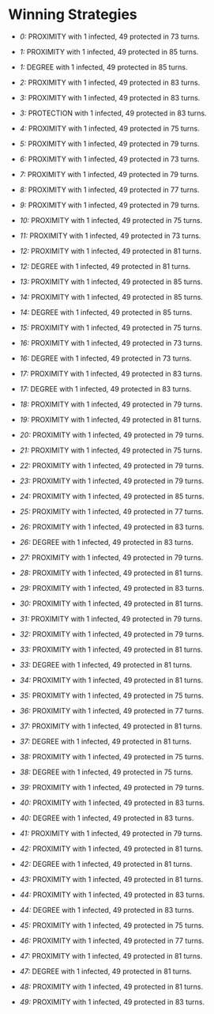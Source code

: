 # Winning Strategies

* _0:_ PROXIMITY with 1 infected, 49 protected in 73 turns.


* _1:_ PROXIMITY with 1 infected, 49 protected in 85 turns.


* _1:_ DEGREE with 1 infected, 49 protected in 85 turns.


* _2:_ PROXIMITY with 1 infected, 49 protected in 83 turns.


* _3:_ PROXIMITY with 1 infected, 49 protected in 83 turns.


* _3:_ PROTECTION with 1 infected, 49 protected in 83 turns.


* _4:_ PROXIMITY with 1 infected, 49 protected in 75 turns.


* _5:_ PROXIMITY with 1 infected, 49 protected in 79 turns.


* _6:_ PROXIMITY with 1 infected, 49 protected in 73 turns.


* _7:_ PROXIMITY with 1 infected, 49 protected in 79 turns.


* _8:_ PROXIMITY with 1 infected, 49 protected in 77 turns.


* _9:_ PROXIMITY with 1 infected, 49 protected in 79 turns.


* _10:_ PROXIMITY with 1 infected, 49 protected in 75 turns.


* _11:_ PROXIMITY with 1 infected, 49 protected in 73 turns.


* _12:_ PROXIMITY with 1 infected, 49 protected in 81 turns.


* _12:_ DEGREE with 1 infected, 49 protected in 81 turns.


* _13:_ PROXIMITY with 1 infected, 49 protected in 85 turns.


* _14:_ PROXIMITY with 1 infected, 49 protected in 85 turns.


* _14:_ DEGREE with 1 infected, 49 protected in 85 turns.


* _15:_ PROXIMITY with 1 infected, 49 protected in 75 turns.


* _16:_ PROXIMITY with 1 infected, 49 protected in 73 turns.


* _16:_ DEGREE with 1 infected, 49 protected in 73 turns.


* _17:_ PROXIMITY with 1 infected, 49 protected in 83 turns.


* _17:_ DEGREE with 1 infected, 49 protected in 83 turns.


* _18:_ PROXIMITY with 1 infected, 49 protected in 79 turns.


* _19:_ PROXIMITY with 1 infected, 49 protected in 81 turns.


* _20:_ PROXIMITY with 1 infected, 49 protected in 79 turns.


* _21:_ PROXIMITY with 1 infected, 49 protected in 75 turns.


* _22:_ PROXIMITY with 1 infected, 49 protected in 79 turns.


* _23:_ PROXIMITY with 1 infected, 49 protected in 79 turns.


* _24:_ PROXIMITY with 1 infected, 49 protected in 85 turns.


* _25:_ PROXIMITY with 1 infected, 49 protected in 77 turns.


* _26:_ PROXIMITY with 1 infected, 49 protected in 83 turns.


* _26:_ DEGREE with 1 infected, 49 protected in 83 turns.


* _27:_ PROXIMITY with 1 infected, 49 protected in 79 turns.


* _28:_ PROXIMITY with 1 infected, 49 protected in 81 turns.


* _29:_ PROXIMITY with 1 infected, 49 protected in 83 turns.


* _30:_ PROXIMITY with 1 infected, 49 protected in 81 turns.


* _31:_ PROXIMITY with 1 infected, 49 protected in 79 turns.


* _32:_ PROXIMITY with 1 infected, 49 protected in 79 turns.


* _33:_ PROXIMITY with 1 infected, 49 protected in 81 turns.


* _33:_ DEGREE with 1 infected, 49 protected in 81 turns.


* _34:_ PROXIMITY with 1 infected, 49 protected in 81 turns.


* _35:_ PROXIMITY with 1 infected, 49 protected in 75 turns.


* _36:_ PROXIMITY with 1 infected, 49 protected in 77 turns.


* _37:_ PROXIMITY with 1 infected, 49 protected in 81 turns.


* _37:_ DEGREE with 1 infected, 49 protected in 81 turns.


* _38:_ PROXIMITY with 1 infected, 49 protected in 75 turns.


* _38:_ DEGREE with 1 infected, 49 protected in 75 turns.


* _39:_ PROXIMITY with 1 infected, 49 protected in 79 turns.


* _40:_ PROXIMITY with 1 infected, 49 protected in 83 turns.


* _40:_ DEGREE with 1 infected, 49 protected in 83 turns.


* _41:_ PROXIMITY with 1 infected, 49 protected in 79 turns.


* _42:_ PROXIMITY with 1 infected, 49 protected in 81 turns.


* _42:_ DEGREE with 1 infected, 49 protected in 81 turns.


* _43:_ PROXIMITY with 1 infected, 49 protected in 81 turns.


* _44:_ PROXIMITY with 1 infected, 49 protected in 83 turns.


* _44:_ DEGREE with 1 infected, 49 protected in 83 turns.


* _45:_ PROXIMITY with 1 infected, 49 protected in 75 turns.


* _46:_ PROXIMITY with 1 infected, 49 protected in 77 turns.


* _47:_ PROXIMITY with 1 infected, 49 protected in 81 turns.


* _47:_ DEGREE with 1 infected, 49 protected in 81 turns.


* _48:_ PROXIMITY with 1 infected, 49 protected in 81 turns.


* _49:_ PROXIMITY with 1 infected, 49 protected in 83 turns.


